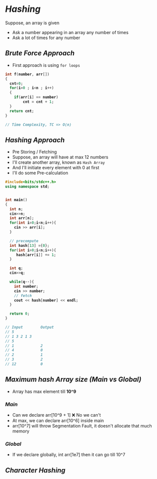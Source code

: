 # _Hashing_
Suppose, an array is given
- Ask a number appearing in an array any number of times
- Ask a lot of times for any number

## _Brute Force Approach_
- First approach is using `for loops`

<b>

```cpp
int f(number, arr[])
{
  cnt=0;
  for(i=0 ; i<n ; i++)   
  {
    if(arr[i] == number)   
        cnt = cnt + 1;
  }
  return cnt;
}

// Time Complexity, TC => O(n)
```
</b>

## _Hashing Approach_
- Pre Storing / Fetching
- Suppose, an array will have at max 12 numbers
- I'll create another array, known as `Hash Array`
- And I'll initiate every element with 0 at first
- I'll do some Pre-calculation

<b>

```cpp
#include<bits/stdc++.h>
using namespace std;


int main()
{
  int n;
  cin>>n;
  int arr[n];
  for(int i=0;i<n;i++){
    cin >> arr[i];
  }

  // precompute
  int hash[13] ={0};
  for(int i=0;i<n;i++){
     hash[arr[i]] += 1;
  }

  int q;
  cin>>q;

  while(q--){
    int number;
    cin >> number;
    // fetch
    cout << hash[number] << endl;
  }

  return 0;
}

// Input        Output
// 5
// 1 3 2 1 3
// 5
// 1            2
// 4            0 
// 2            1
// 3            2
// 12           0
```
</b>

## _Maximum hash Array size (Main vs Global)_
- Array has max element till **10^9**
### _Main_
- Can we declare arr[10^9 + 1] ❌ No we can't
- At max, we can declare arr[10^6] inside main
- arr[10^7] will throw Segmentation Fault, it doesn't allocate that much memory

### _Global_
- If we declare globally, int arr[1e7] then it can go till 10^7


## _Character Hashing_










